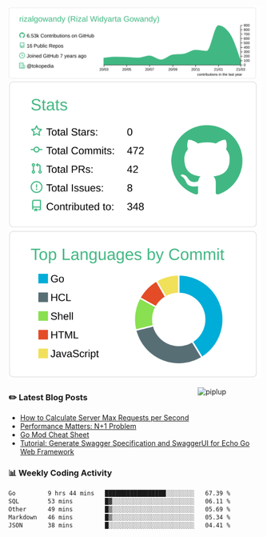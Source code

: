 ![profile-details](profile-summary-card-output/vue/0-profile-details.svg)
![stats](profile-summary-card-output/vue/3-stats.svg)
![most-commit-language](profile-summary-card-output/vue/2-most-commit-language.svg)

<img alt="piplup" align="right" width="125px" src="https://media.giphy.com/media/w6YCfXHS6QZjeHlVpI/giphy.gif">

### :pencil2: Latest Blog Posts
<!-- BLOG-POST-LIST:START -->
- [How to Calculate Server Max Requests per Second](https://medium.com/@rizalgowandy/how-to-calculate-server-max-requests-per-second-38a39bb96a85?source=rss-5763b0f1aba6------2)
- [Performance Matters: N+1 Problem](https://medium.com/@rizalgowandy/performance-matters-n-1-problem-a6a072525149?source=rss-5763b0f1aba6------2)
- [Go Mod Cheat Sheet](https://medium.com/@rizalgowandy/go-mod-cheat-sheet-2a79efc10a52?source=rss-5763b0f1aba6------2)
- [Tutorial: Generate Swagger Specification and SwaggerUI for Echo Go Web Framework](https://medium.com/@rizalgowandy/tutorial-generate-swagger-specification-and-swaggerui-for-echo-go-web-framework-3ac33afc77e2?source=rss-5763b0f1aba6------2)
<!-- BLOG-POST-LIST:END -->

### 📊 Weekly Coding Activity
<!--START_SECTION:waka-->
```text
Go         9 hrs 44 mins   █████████████████░░░░░░░░   67.39 % 
SQL        53 mins         █▓░░░░░░░░░░░░░░░░░░░░░░░   06.11 % 
Other      49 mins         █▒░░░░░░░░░░░░░░░░░░░░░░░   05.69 % 
Markdown   46 mins         █▒░░░░░░░░░░░░░░░░░░░░░░░   05.34 % 
JSON       38 mins         █░░░░░░░░░░░░░░░░░░░░░░░░   04.41 % 
```
<!--END_SECTION:waka-->
